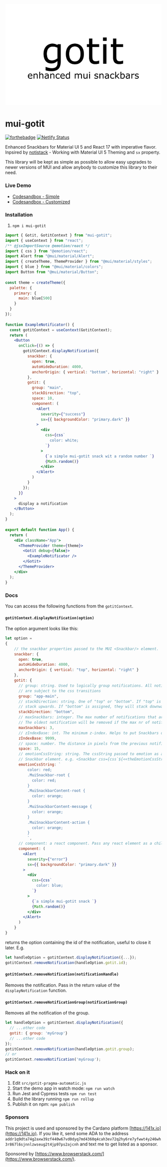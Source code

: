 <p align="center">
  <img src="https://raw.githubusercontent.com/ggcaponetto/mui-gotit/main/images/gotit-logo.png">
</p>

# mui-gotit
[![forthebadge](https://forthebadge.com/images/badges/fuck-it-ship-it.svg)](https://forthebadge.com)
[![Netlify Status](https://api.netlify.com/api/v1/badges/4135c5b9-2db3-4716-800f-d0a85d93265e/deploy-status)](https://app.netlify.com/sites/nervous-leakey-dd153f/deploys)

Enhanced Snackbars for Material UI 5 and React 17 with imperative flavor.
Inpsired by [notistack](https://github.com/iamhosseindhv/notistack) - Working with Material UI 5 Theming and ``sx``
property.

This library will be kept as simple as possible to allow easy upgrades to newer versions of MUI and allow anybody to
customize this library to their need.

### Live Demo
* [Codesandbox - Simple](https://codesandbox.io/s/mui-gotit-minimal-u77gw?file=/src/App.js:0-1646)
* [Codesandbox - Customized](https://codesandbox.io/s/mui-gotit-qpyrl?file=/src/App.js:0-462)

### Installation

1. ``npm i mui-gotit``

````jsx
import { Gotit, GotitContext } from "mui-gotit";
import { useContext } from "react";
/** @jsxImportSource @emotion/react */
import { css } from "@emotion/react";
import Alert from "@mui/material/Alert";
import { createTheme, ThemeProvider } from "@mui/material/styles";
import { blue } from "@mui/material/colors";
import Button from "@mui/material/Button";

const theme = createTheme({
  palette: {
    primary: {
      main: blue[500]
    }
  }
});

function ExampleNotificator() {
  const gotitContext = useContext(GotitContext);
  return (
    <Button
      onClick={() => {
        gotitContext.displayNotification({
          snackbar: {
            open: true,
            autoHideDuration: 4000,
            anchorOrigin: { vertical: "bottom", horizontal: "right" }
          },
          gotit: {
            group: "main",
            stackDirection: "top",
            space: 10,
            component: (
              <Alert
                severity={"success"}
                sx={{ backgroundColor: "primary.dark" }}
              >
                <div
                  css={css`
                    color: white;
                  `}
                >
                  {`a simple mui-gotit snack wit a random number `}
                  {Math.random()}
                </div>
              </Alert>
            )
          }
        });
      }}
    >
      display a notification
    </Button>
  );
}

export default function App() {
  return (
    <div className="App">
      <ThemeProvider theme={theme}>
        <Gotit debug={false}>
          <ExampleNotificator />
        </Gotit>
      </ThemeProvider>
    </div>
  );
}
````

### Docs

You can access the following functions from the ``gotitContext``.

#### ``gotitContext.displayNotification(option)``

The option argument looks like this:
````jsx
let option = 
{
    // the snackbar properties passed to the MUI <Snackbar/> element.
    snackbar: {
      open: true,
      autoHideDuration: 4000,
      anchorOrigin: { vertical: "top", horizontal: "right" }
    },
    gotit: {
      // group: string. Used to logically group notifications. All notifications of a group
      // are subject to the css transitions
      group: "app-main",
      // stackDirection: string. One of "top" or "bottom". If "top" is assigned, then the notification will
      // stack upwards. If "bottom" is assigned, they will stack downwards.
      stackDirection: "bottom",
      // maxSnackbars: integer. The max number of notifications that are displayed in a group.
      // The oldest notification will be removed if the max nr of notifications is reached.
      maxSnackbars: 3,
      // zIndexBase: int. The minimum z-index. Helps to put Snackbars on top of modals. 
      zIndexBase: 9999,
      // space: number. The distance in pixels from the previous notification
      space: 15,
      // emotionCssString: string. The cssString passed to emotion as a property of the
      // Snackbar element. e.g. <Snackbar css={css`${<<theEmotionCssString>>}`}/> 
      emotionCssString: `
          color: red;
          .MuiSnackbar-root {
            color: red;
          }
          .MuiSnackbarContent-root {
            color: orange;
          }
          .MuiSnackbarContent-message {
            color: orange;
          }
          .MuiSnackbarContent-action {
            color: orange;
          }
          `,
      // component: a react component. Pass any react element as a child of the Snackbar.
      component: (
        <Alert
          severity={"error"}
          sx={{ backgroundColor: "primary.dark" }}
        >
          <div
            css={css`
              color: blue;
            `}
          >
            {`a simple mui-gotit snack `}
            {Math.random()}
          </div>
        </Alert>
      )
    }
}
````
returns the option containing the id of the notification, useful to close it later.
E.g. 
````jsx
let handleOption = gotitContext.displayNotification({...});
gotitContext.removeNotification(handleOption.gotit.id);
````

#### ``gotitContext.removeNotification(notificationHandle)``

Removes the notification. Pass in the return value of the ``displayNotification`` function.

#### ``gotitContext.removeNotificationGroup(notificationGroup)``

Removes all the notification of the group.

````jsx
let handleOption = gotitContext.displayNotification({
  // ...other code
  gotit: { group: 'myGroup'}
  // ...other code
});
gotitContext.removeNotification(handleOption.gotit.group);
// or
gotitContext.removeNotification('myGroup');
````

### Hack on it

1. Edit ``src/gotit-pragma-automatic.js``
1. Start the demo app in watch mode: ``npm run watch``
1. Run Jest and Cypress tests ``npm run test``
1. Build the library running ``npm run rollup``
1. Publish it on npm: `npm publish`

### Sponsors

This project is used and sponsored by the Cardano platform [https://141x.io](https://141x.io).
If you like it, send some ADA to the address ``addr1q9dta74g2axw39zf440w67vd0dyq7md4360q4cah3ev72q2hy6re7yfwwt4y246wh3r867l6sjnnlzwseug2t4jp97ps2ajcnh``
and text me to get listed as a sponsor.

Sponsored by [https://www.browserstack.com/](https://www.browserstack.com/).
